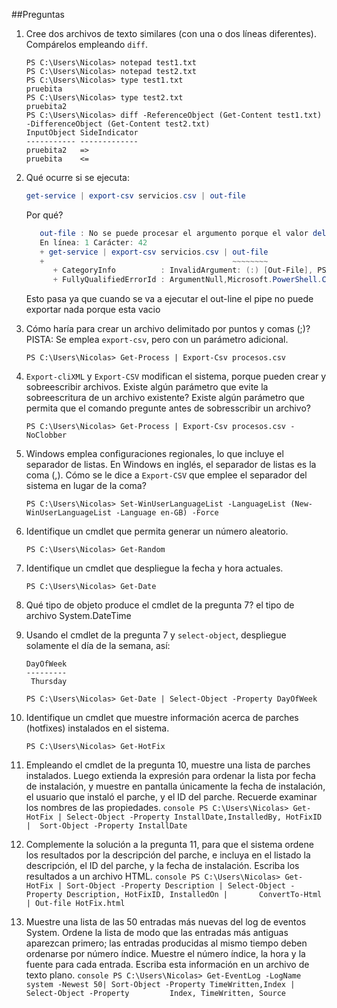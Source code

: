 ##Preguntas
1. Cree dos archivos de texto similares (con una o dos líneas diferentes).
   Compárelos empleando ``diff``.
   ```console
   PS C:\Users\Nicolas> notepad test1.txt
   PS C:\Users\Nicolas> notepad test2.txt
   PS C:\Users\Nicolas> type test1.txt
   pruebita
   PS C:\Users\Nicolas> type test2.txt
   pruebita2
   PS C:\Users\Nicolas> diff -ReferenceObject (Get-Content test1.txt) -DifferenceObject (Get-Content test2.txt)
   InputObject SideIndicator
   ----------- -------------
   pruebita2   =>           
   pruebita    <=    
   ``` 
2. Qué ocurre si se ejecuta:
   ```powershell
   get-service | export-csv servicios.csv | out-file
   ```
   Por qué?
   ```powershell
      out-file : No se puede procesar el argumento porque el valor del argumento "path" es NULL. Cambie el valor del argumento "path" a       un valor no nulo.
      En línea: 1 Carácter: 42
      + get-service | export-csv servicios.csv | out-file
      +                                          ~~~~~~~~
         + CategoryInfo          : InvalidArgument: (:) [Out-File], PSArgumentNullException
         + FullyQualifiedErrorId : ArgumentNull,Microsoft.PowerShell.Commands.OutFileCommand
   ```
   
   Esto pasa ya que cuando se va a ejecutar el out-line el pipe no puede exportar nada porque esta vacio 
   
3. Cómo haría para crear un archivo delimitado por puntos y comas (;)?
   PISTA: Se emplea ``export-csv``, pero con un parámetro adicional.
   ```console 
   PS C:\Users\Nicolas> Get-Process | Export-Csv procesos.csv
   ```
4. ``Export-cliXML`` y ``Export-CSV`` modifican el sistema, porque pueden crear
   y sobreescribir archivos. Existe algún parámetro que evite la
   sobreescritura de un archivo existente? Existe algún parámetro que
   permita que el comando pregunte antes de sobresscribir un archivo?
   ```console
   PS C:\Users\Nicolas> Get-Process | Export-Csv procesos.csv -NoClobber
   ```
5. Windows emplea configuraciones regionales, lo que incluye el separador de
   listas. En Windows en inglés, el separador de listas es la coma (,).
   Cómo se le dice a ``Export-CSV`` que emplee el separador del sistema en lugar
   de la coma?
   ```console
   PS C:\Users\Nicolas> Set-WinUserLanguageList -LanguageList (New-WinUserLanguageList -Language en-GB) -Force
   ```
6. Identifique un cmdlet que permita generar un número aleatorio.
   ```console
   PS C:\Users\Nicolas> Get-Random
   ```
7. Identifique un cmdlet que despliegue la fecha y hora actuales.
   ```console
   PS C:\Users\Nicolas> Get-Date
   ```
8. Qué tipo de objeto produce el cmdlet de la pregunta 7?
   el tipo de archivo System.DateTime
9. Usando el cmdlet de la pregunta 7 y ``select-object``, despliegue solamente
   el día de la semana, así:

   ```console
   DayOfWeek
   ---------
    Thursday
   ```
   ```console
   PS C:\Users\Nicolas> Get-Date | Select-Object -Property DayOfWeek
   ```
10. Identifique un cmdlet que muestre información acerca de parches (hotfixes)
    instalados en el sistema.
    ```console
    PS C:\Users\Nicolas> Get-HotFix 
    ```
 11. Empleando el cmdlet de la pregunta 10, muestre una lista de parches
    instalados. Luego extienda la expresión para ordenar la lista por fecha
    de instalación, y muestre en pantalla únicamente la fecha de instalación,
    el usuario que instaló el parche, y el ID del parche. Recuerde examinar
    los nombres de las propiedades.
    ```console
    PS C:\Users\Nicolas> Get-HotFix | Select-Object -Property InstallDate,InstalledBy, HotFixID |  Sort-Object -Property InstallDate
    ```
 12. Complemente la solución a la pregunta 11, para que el sistema ordene los
    resultados por la descripción del parche, e incluya en el listado la
    descripción, el ID del parche, y la fecha de instalación.
    Escriba los resultados a un archivo HTML.
    ```console
    PS C:\Users\Nicolas> Get-HotFix | Sort-Object -Property Description | Select-Object -Property Description, HotFixID, InstalledOn |       ConvertTo-Html | Out-file HotFix.html
    ```
 13. Muestre una lista de las 50 entradas más nuevas del log de eventos System.
    Ordene la lista de modo que las entradas más antiguas aparezcan primero;
    las entradas producidas al mismo tiempo deben ordenarse por número índice.
    Muestre el número índice, la hora y la fuente para cada entrada. Escriba
    esta información en un archivo de texto plano.
    ```console
    PS C:\Users\Nicolas> Get-EventLog -LogName system -Newest 50| Sort-Object -Property TimeWritten,Index | Select-Object -Property         Index, TimeWritten, Source
    ```
    

    
